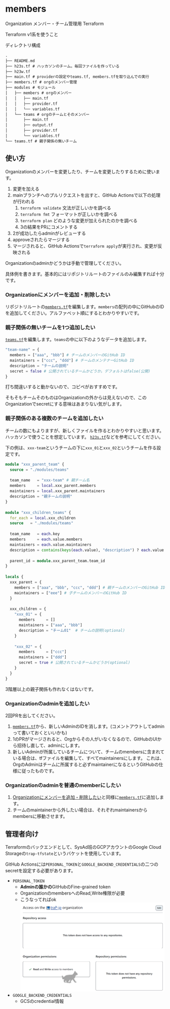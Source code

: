# members

Organization メンバー・チーム管理用 Terraform

Terraform v1系を使うこと

ディレクトリ構成

```txt
.
├── README.md
├── h23s.tf # ハッカソンのチーム。毎回ファイルを作っている
├── h23w.tf
├── main.tf # providerの設定やteams.tf, members.tfを取り込んでの実行
├── members.tf # orgのメンバー管理
├── modules # モジュール
│   ├── members # orgのメンバー
│   │   ├── main.tf
│   │   ├── provider.tf
│   │   └── variables.tf
│   └── teams # orgのチームとそのメンバー
│       ├── main.tf
│       ├── output.tf
│       ├── provider.tf
│       └── variables.tf
└── teams.tf # 親子関係の無いチーム
```

## 使い方

Organizationのメンバーを変更したり、チームを変更したりするために使います。

1. 変更を加える
2. mainブランチへのプルリクエストを出すと、GitHub Actionsで以下の処理が行われる
   1. `terraform validate` 文法が正しいかを調べる
   2. `terraform fmt` フォーマットが正しいかを調べる
   3. `terraform plan`  どのような変更が加えられたのかを調べる
   4. 3の結果をPRにコメントする
3. 2が成功したらadminがレビューする
4. approveされたらマージする
5. マージされると、GitHub Actionsで`terraform apply`が実行され、変更が反映される

Organizationのadminかどうかは手動で管理してください。

具体例を書きます。基本的にはリポジトリルートのファイルのみ編集すれば十分です。

### Organizationにメンバーを追加・削除したい

リポジトリルートの[`members.tf`](./members.tf)を編集します。`members`の配列の中にGitHubのIDを追加してください。アルファベット順にするとわかりやすいです。

### 親子関係の無いチームを1つ追加したい

[`teams.tf`](./teams.tf)を編集します。`teams`の中に以下のようなデータを追加します。

```tf
"team-name" = {
  members = ["aaa", "bbb"] # チームのメンバーのGitHub ID
  maintainers = ["ccc", "ddd"] # チームのメンテナーGitHub ID
  description = "チームの説明"
  secret = false # 公開されているチームかどうか。デフォルトはfalse(公開)
}
```

打ち間違いすると動かないので、コピペがおすすめです。

そもそもチームそのものはOrganizationの外からは見えないので、このOrganizationでsecretにする意味はあまりない気がします。

### 親子関係のある複数のチームを追加したい

チームの数にもよりますが、新しくファイルを作るとわかりやすいと思います。ハッカソンで使うことを想定しています。
[`h23s.tf`](./h23s.tf)などを参考にしてください。

下の例は、`xxx-team`というチームの下に`xxx_01`と`xxx_02`というチームを作る設定です。

```tf
module "xxx_parent_team" {
  source = "./modules/teams"

  team_name   = "xxx-team" # 親チーム名
  members     = local.xxx_parent.members
  maintainers = local.xxx_parent.maintainers
  description = "親チームの説明"
}

module "xxx_children_teams" {
  for_each = local.xxx_children
  source   = "./modules/teams"

  team_name   = each.key
  members     = each.value.members
  maintainers = each.value.maintainers
  description = contains(keys(each.value), "description") ? each.value.description : ""

  parent_id = module.xxx_parent_team.team_id
}

locals {
  xxx_parent = {
    members = ["aaa", "bbb", "ccc", "ddd"] # 親チームのメンバーのGitHub ID
    maintainers = ["eee"] # 子チームのメンバーのGitHub ID
  }

  xxx_children = {
    "xxx_01" = {
      members     = []
      maintainers = ["aaa", "bbb"]
      description = "チーム01"  # チームの説明(optional)
    }

    "xxx_02" = {
      members     = ["ccc"]
      maintainers = ["ddd"]
      secret = true # 公開されているチームかどうか(optional)
    }
  }
}
```

3階層以上の親子関係も作れなくはないです。

### Organizationのadminを追加したい

2回PRを出してください。

1. [`members.tf`](./members.tf)から、新しいAdminのIDを消します。(コメントアウトしてadminって書いておくといいかも)
2. 1のPRがマージされると、Orgからその人がいなくなるので、GitHubのUIから招待し直して、adminにします。
3. 新しいAdminが所属しているチームについて、チームのmembersに含まれている場合は、tfファイルを編集して、すべてmaintainersにします。
   これは、OrgのAdminはチームに所属すると必ずmaintainerになるというGitHubの仕様に従ったものです。

### Organizationのadminを普通のmemberにしたい

1. [Organizationにメンバーを追加・削除したい](#organizationにメンバーを追加削除したい)と同様に[`members.tf`](./members.tf)に追加します。
2. チームのmaintainerから外したい場合は、それぞれmaintainersからmembersに移動させます。

## 管理者向け

Terraformのバックエンドとして、SysAd班のGCPアカウントのGoogle Cloud Storageの`trap-tfstate`というバケットを使用しています。

GitHub Actionsには`PERSONAL_TOKEN`と`GOOGLE_BACKEND_CREDENTIALS`の二つのsecretを設定する必要があります。

- `PERSONAL_TOKEN`
  - **Adminの誰かの**GitHubのFine-grained token
  - OrganizationのmembersへのRead,Write権限が必要
  - こうなってればok
  ![Organization permissionsのところにRead and Write access to membersと書かれている](docs/image.png)
- `GOOGLE_BACKEND_CREDENTIALS`
  - GCSのcredential情報

